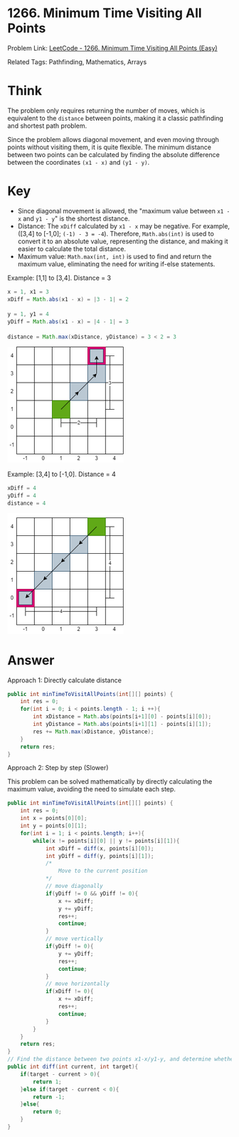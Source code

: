 # 1266. Minimum Time Visiting All Points

Problem Link: [LeetCode - 1266. Minimum Time Visiting All Points (Easy)](https://leetcode.com/problems/minimum-time-visiting-all-points/)

Related Tags: Pathfinding, Mathematics, Arrays

# Think

The problem only requires returning the number of moves, which is equivalent to the `distance` between points, making it a classic pathfinding and shortest path problem.

Since the problem allows diagonal movement, and even moving through points without visiting them, it is quite flexible. The minimum distance between two points can be calculated by finding the absolute difference between the coordinates `(x1 - x)` and `(y1 - y)`.

# Key

- Since diagonal movement is allowed, the "maximum value between `x1 - x` and `y1 - y`" is the shortest distance.
- Distance: The `xDiff` calculated by `x1 - x` may be negative. For example, ([3,4] to [-1,0]; `(-1) - 3 = -4`). Therefore, `Math.abs(int)` is used to convert it to an absolute value, representing the distance, and making it easier to calculate the total distance.
- Maximum value: `Math.max(int, int)` is used to find and return the maximum value, eliminating the need for writing if-else statements.

Example: [1,1] to [3,4]. Distance = 3

```java
x = 1, x1 = 3
xDiff = Math.abs(x1 - x) = |3 - 1| = 2

y = 1, y1 = 4
yDiff = Math.abs(x1 - x) = |4 - 1| = 3

distance = Math.max(xDistance, yDistance) = 3 < 2 = 3
```

![](image/1266.step1.png)

Example: [3,4] to [-1,0]. Distance = 4

```java
xDiff = 4
yDiff = 4
distance = 4
```

![](image/1266.step2.png)

# Answer

Approach 1: Directly calculate distance

```java
public int minTimeToVisitAllPoints(int[][] points) {
    int res = 0; 
    for(int i = 0; i < points.length - 1; i ++){
        int xDistance = Math.abs(points[i+1][0] - points[i][0]);
        int yDistance = Math.abs(points[i+1][1] - points[i][1]);
        res += Math.max(xDistance, yDistance);
    }
    return res;
}
```

Approach 2: Step by step (Slower)

This problem can be solved mathematically by directly calculating the maximum value, avoiding the need to simulate each step.

```java
public int minTimeToVisitAllPoints(int[][] points) {
    int res = 0;
    int x = points[0][0];
    int y = points[0][1];
    for(int i = 1; i < points.length; i++){
        while(x != points[i][0] || y != points[i][1]){
            int xDiff = diff(x, points[i][0]);
            int yDiff = diff(y, points[i][1]);
            /*
				Move to the current position
			*/
            // move diagonally   
            if(yDiff != 0 && yDiff != 0){
                x += xDiff;
                y += yDiff;
                res++;
                continue;
            }
            // move vertically 
            if(yDiff != 0){
                y += yDiff;
                res++;
                continue;
            }
            // move horizontally  
            if(xDiff != 0){
                x += xDiff;
                res++;
                continue;
            }
        }
    }
    return res;
}
// Find the distance between two points x1-x/y1-y, and determine whether to move left/right, up/down, or not move at all
public int diff(int current, int target){
    if(target - current > 0){
        return 1;
    }else if(target - current < 0){
        return -1;
    }else{ 
        return 0;
    }
}
```
